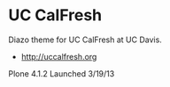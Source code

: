 UC CalFresh
===========

Diazo theme for UC CalFresh at UC Davis. 

+ http://uccalfresh.org

Plone 4.1.2
Launched 3/19/13